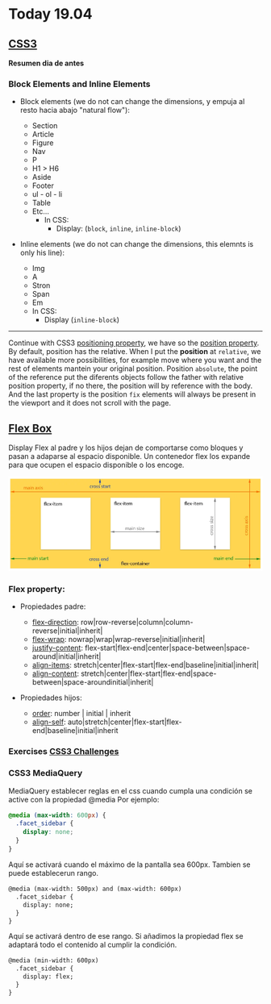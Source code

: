 # Today 19.04

## [CSS3](https://skylabcoders.github.io/bootcamp-abril2017/?full#css3)

**Resumen dia de antes**

### Block Elements and Inline Elements

-   Block elements (we do not can change the dimensions, y empuja al resto hacia abajo "natural flow"):
    +   Section
    +   Article
    +   Figure
    +   Nav
    +   P
    +   H1 > H6
    +   Aside
    +   Footer
    +   ul - ol - li
    +   Table
    +   Etc...
        *   In CSS:
            -   Display: (`block`, `inline`, `inline-block`)

-   Inline elements (we do not can change the dimensions, this elemnts is only his line):
    +   Img
    +   A
    +   Stron
    +   Span
    +   Em
    +   In CSS:
        *   Display (`inline-block`)

---

Continue with CSS3 [positioning property](https://skylabcoders.github.io/bootcamp-abril2017/?full#85), we have so the [position property](http://learn.shayhowe.com/advanced-html-css/detailed-css-positioning/). By default, position has the relative.
When I put the **position** at `relative`, we have available more possibilities, for example move where you want and the rest of elements mantein your original position.
Position `absolute`, the point of the reference put the diferents objects follow the father with relative position property, if no there, the position will by reference with the body. 
And the last property is the position `fix` elements will always be present in the viewport and it does not scroll with the page.

## [Flex Box](https://skylabcoders.github.io/bootcamp-abril2017/?full#87)

Display Flex al padre y los hijos dejan de comportarse como bloques y pasan a adaparse al espacio disponible.
Un contenedor flex los expande para que ocupen el espacio disponible o los encoge.

![Esquema](img/flex_layout.png)

### Flex property:

*   Propiedades padre:
    -   [flex-direction](https://www.w3schools.com/cssref/css3_pr_flex-direction.asp): row|row-reverse|column|column-reverse|initial|inherit|
    -   [flex-wrap](https://www.w3schools.com/cssref/css3_pr_flex-wrap.asp): nowrap|wrap|wrap-reverse|initial|inherit|
    -   [justify-content](https://www.w3schools.com/cssref/css3_pr_justify-content.asp): flex-start|flex-end|center|space-between|space-around|initial|inherit|
    -   [align-items](https://www.w3schools.com/cssref/css3_pr_align-items.asp): stretch|center|flex-start|flex-end|baseline|initial|inherit|
    -   [align-content](https://www.w3schools.com/cssref/css3_pr_align-content.asp): stretch|center|flex-start|flex-end|space-between|space-aroundinitial|inherit|

*   Propiedades hijos:
    -   [order](https://www.w3schools.com/cssref/css3_pr_order.asp): number   | initial  | inherit
    -   [align-self](https://www.w3schools.com/cssref/css3_pr_align-self.asp): auto|stretch|center|flex-start|flex-end|baseline|initial|inherit


### Exercises [CSS3 Challenges](https://skylabcoders.github.io/bootcamp-abril2017/?full#96)

### CSS3 MediaQuery

MediaQuery establecer reglas en el css cuando cumpla una condición se active con la propiedad @media
Por ejemplo:

```css
@media (max-width: 600px) {
  .facet_sidebar {
    display: none;
  }
}
```

Aquí se activará cuando el máximo de la pantalla sea 600px. Tambien se puede establecerun rango.

```
@media (max-width: 500px) and (max-width: 600px)
  .facet_sidebar {
    display: none;
  }
}
```
Aquí se activará dentro de ese rango.
Si añadimos la propiedad flex se adaptará todo el contenido al cumplir la condición.

```
@media (min-width: 600px)
  .facet_sidebar {
    display: flex;
  }
}
```

